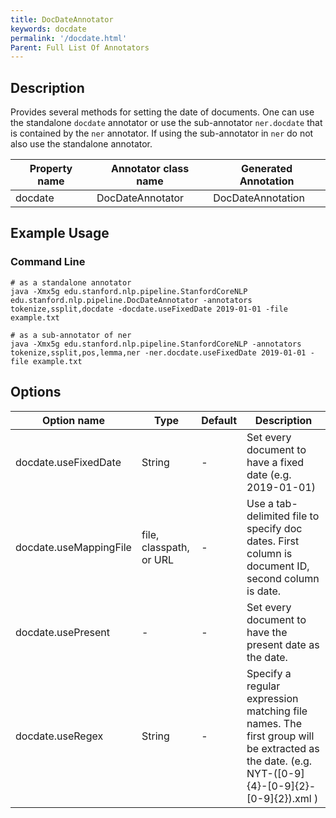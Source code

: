 ```yaml
---
title: DocDateAnnotator 
keywords: docdate
permalink: '/docdate.html'
Parent: Full List Of Annotators
---
```


## Description

Provides several methods for setting the date of documents. One can use the standalone `docdate` annotator
or use the sub-annotator `ner.docdate` that is contained by the `ner` annotator. If using the sub-annotator
in `ner` do not also use the standalone annotator.

| Property name | Annotator class name | Generated Annotation |
| --- | --- | --- |
| docdate | DocDateAnnotator | DocDateAnnotation |

## Example Usage

### Command Line

```
# as a standalone annotator
java -Xmx5g edu.stanford.nlp.pipeline.StanfordCoreNLP edu.stanford.nlp.pipeline.DocDateAnnotator -annotators tokenize,ssplit,docdate -docdate.useFixedDate 2019-01-01 -file example.txt
```

```
# as a sub-annotator of ner
java -Xmx5g edu.stanford.nlp.pipeline.StanfordCoreNLP -annotators tokenize,ssplit,pos,lemma,ner -ner.docdate.useFixedDate 2019-01-01 -file example.txt
```

## Options

| Option name | Type | Default | Description |
| --- | --- | --- | --- |
| docdate.useFixedDate | String | - | Set every document to have a fixed date (e.g. 2019-01-01) |
| docdate.useMappingFile | file, classpath, or URL | - | Use a tab-delimited file to specify doc dates. First column is document ID, second column is date. |
| docdate.usePresent | - | - | Set every document to have the present date as the date. |
| docdate.useRegex | String | - | Specify a regular expression matching file names. The first group will be extracted as the date. (e.g. NYT-([0-9]{4}-[0-9]{2}-[0-9]{2}).xml ) |


